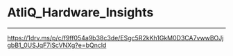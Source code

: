 # AtliQ_Hardware_Insights
---------------
https://1drv.ms/p/c/f9ff054a9b38c3de/ESgc5R2kKh1GkM0D3CA7vwwBOJjgbB1_0USJqF7iScVNXg?e=bQncld
